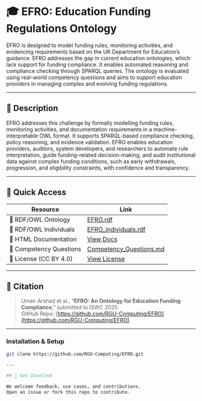 # 🎓 EFRO: Education Funding Regulations Ontology

EFRO is designed to model funding rules, monitoring activities, and evidencing requirements based on the UK Department for Education’s guidance. EFRO addresses the gap in current education ontologies, which lack support for funding compliance. It enables automated reasoning and compliance checking through SPARQL queries. The ontology is evaluated using real-world competency questions and aims to support education providers in managing complex and evolving funding regulations.


---

## 📘 Description

 EFRO addresses this challenge by formally modelling funding rules, monitoring activities, and documentation requirements in a machine-interpretable OWL format. It supports SPARQL-based compliance checking, policy reasoning, and evidence validation. EFRO enables education providers, auditors, system developers, and researchers to automate rule interpretation, guide funding-related decision-making, and audit institutional data against complex funding conditions, such as early withdrawals, progression, and eligibility constraints, with confidence and transparency.

---


## 📂 Quick Access

| Resource                           | Link |
|------------------------------------|------|
| 🔗 RDF/OWL Ontology                | [EFRO.rdf](https://github.com/RGU-Computing/EFRO/blob/main/EFRO/EFRO.rdf) |
| 🔗 RDF/OWL Individuals             | [EFRO_individuals.rdf](https://github.com/RGU-Computing/EFRO/blob/main/EFRO/EFRO_individuals.rdf) |
| 📖 HTML Documentation              | [View Docs](https://rgu-computing.github.io/EFRO/) |
| 🧪 Competency Questions            | [Competency_Questions.md](./Competency_Questions.md) |
| 📄 License (CC BY 4.0)             | [View License](https://creativecommons.org/licenses/by/4.0/) |


---

## 🧾 Citation

> Umair Arshad et al., “**EFRO: An Ontology for Education Funding Compliance**,” submitted to ISWC 2025.  
> GitHub Repo: [https://github.com/RGU-Computing/EFRO](https://github.com/RGU-Computing/EFRO)

---

### Installation & Setup

```bash
git clone https://github.com/RGU-Computing/EFRO.git

---

## 🤝 Get Involved

We welcome feedback, use cases, and contributions.  
Open an issue or fork this repo to contribute.
